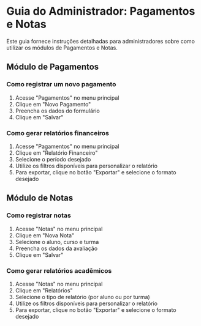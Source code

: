 # Guia do Administrador: Pagamentos e Notas

Este guia fornece instruções detalhadas para administradores sobre como utilizar os módulos de Pagamentos e Notas.

## Módulo de Pagamentos

### Como registrar um novo pagamento
1. Acesse "Pagamentos" no menu principal
2. Clique em "Novo Pagamento"
3. Preencha os dados do formulário
4. Clique em "Salvar"

### Como gerar relatórios financeiros
1. Acesse "Pagamentos" no menu principal
2. Clique em "Relatório Financeiro"
3. Selecione o período desejado
4. Utilize os filtros disponíveis para personalizar o relatório
5. Para exportar, clique no botão "Exportar" e selecione o formato desejado

## Módulo de Notas

### Como registrar notas
1. Acesse "Notas" no menu principal
2. Clique em "Nova Nota"
3. Selecione o aluno, curso e turma
4. Preencha os dados da avaliação
5. Clique em "Salvar"

### Como gerar relatórios acadêmicos
1. Acesse "Notas" no menu principal
2. Clique em "Relatórios"
3. Selecione o tipo de relatório (por aluno ou por turma)
4. Utilize os filtros disponíveis para personalizar o relatório
5. Para exportar, clique no botão "Exportar" e selecione o formato desejado